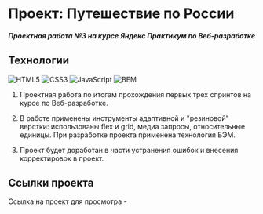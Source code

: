 # Проект: Путешествие по России
##### Проектная работа №3 на курсе Яндекс Практикум по Веб-разработке

## Технологии
![HTML5](https://img.shields.io/badge/-HTML5-e34f26?logo=html5&logoColor=white)
![CSS3](https://img.shields.io/badge/-CSS3-1572b6?logo=css3&logoColor=white)
![JavaScript](https://img.shields.io/badge/-JavaScript-f7df1e?logo=javaScript&logoColor=black)
![BEM](https://img.shields.io/badge/-BEM-yellowgreen)

1. Проектная работа по итогам прохождения первых трех спринтов на курсе по Веб-разработке.

2. В работе применены инструменты адаптивной и "резиновой" верстки: использованы flex и grid, медиа запросы,
относительные единицы. При разработке проекта применена технология БЭМ.

3. Проект будет доработан в части устранения ошибок и внесения корректировок в проект.

## Ссылки проекта
Ссылка на проект для просмотра - 
